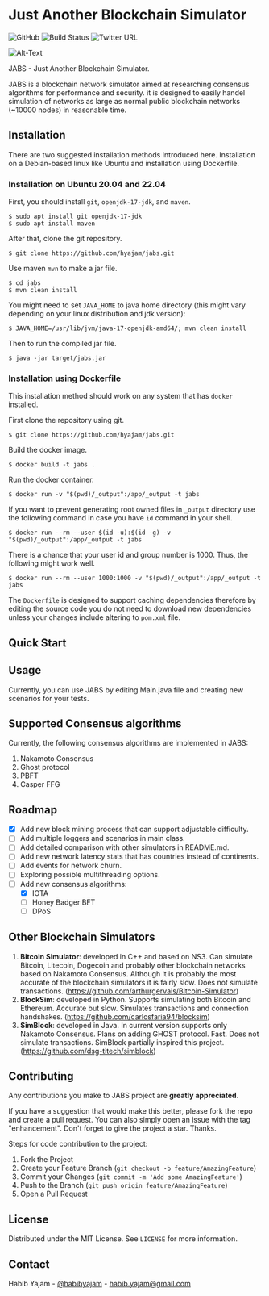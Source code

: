 # Just Another Blockchain Simulator #

![GitHub](https://img.shields.io/github/license/hyajam/jabs)
![Build Status](https://travis-ci.com/hyajam/jabs.svg?branch=objectifiedNetworkAndSimulator)
![Twitter URL](https://img.shields.io/twitter/url?style=social&url=https%3A%2F%2Ftwitter.com%2Fhabibyajam)

![Alt-Text](https://raw.githubusercontent.com/hyajam/jabs/objectifiedNetworkAndSimulator/img/Jabs-logo.png)

JABS - Just Another Blockchain Simulator.

JABS is a blockchain network simulator aimed at researching consensus 
algorithms for performance and security. it is designed to easily handel
simulation of networks as large as normal public blockchain networks 
(~10000 nodes) in reasonable time.


## Installation ##
There are two suggested installation methods Introduced here.
Installation on a Debian-based linux like Ubuntu and
installation using Dockerfile.

### Installation on Ubuntu 20.04 and 22.04 ### 

First, you should install `git`,  `openjdk-17-jdk`, and `maven`.

```shell script
$ sudo apt install git openjdk-17-jdk
$ sudo apt install maven
```

After that, clone the git repository.
```shell script
$ git clone https://github.com/hyajam/jabs.git
```

Use maven `mvn` to make a jar file.
```shell script
$ cd jabs
$ mvn clean install
```

You might need to set `JAVA_HOME` to java home directory (this 
might vary depending on your linux distribution and jdk version):

```shell
$ JAVA_HOME=/usr/lib/jvm/java-17-openjdk-amd64/; mvn clean install
```

Then to run the compiled jar file.

```shell script
$ java -jar target/jabs.jar
```


### Installation using Dockerfile ###
This installation method should work on any system that has `docker` installed.

First clone the repository using git.
```shell script
$ git clone https://github.com/hyajam/jabs.git
```

Build the docker image.
```shell script
$ docker build -t jabs .
```

Run the docker container.
```shell script
$ docker run -v "$(pwd)/_output":/app/_output -t jabs
```

If you want to prevent generating root owned files in `_output` directory use the following command in case you have
`id` command in your shell.
```shell script
$ docker run --rm --user $(id -u):$(id -g) -v "$(pwd)/_output":/app/_output -t jabs
```

There is a chance that your user id and group number is 1000. Thus, the following might work well.
```shell script
$ docker run --rm --user 1000:1000 -v "$(pwd)/_output":/app/_output -t jabs
```

The `Dockerfile` is designed to support caching dependencies
therefore by editing the source code you do not need to download 
new dependencies unless your changes include altering to `pom.xml` file.


## Quick Start ##



## Usage ##
Currently, you can use JABS by editing Main.java file and creating new scenarios for your tests.


## Supported Consensus algorithms ##
Currently, the following consensus algorithms are implemented in JABS: 
 1. Nakamoto Consensus
 2. Ghost protocol
 3. PBFT
 4. Casper FFG

## Roadmap ##

- [x] Add new block mining process that can support adjustable difficulty.
- [ ] Add multiple loggers and scenarios in main class.
- [ ] Add detailed comparison with other simulators in README.md.
- [ ] Add new network latency stats that has countries instead of continents.
- [ ] Add events for network churn.
- [ ] Exploring possible multithreading options.
- [ ] Add new consensus algorithms:
    - [x] IOTA
    - [ ] Honey Badger BFT
    - [ ] DPoS

## Other Blockchain Simulators ##
 1. **Bitcoin Simulator**: developed in C++ and based on NS3. Can simulate Bitcoin, Litecoin, Dogecoin and probably other blockchain networks based on Nakamoto Consensus. Although it is probably the most accurate of the blockchain simulators it is fairly slow. Does not simulate transactions. (https://github.com/arthurgervais/Bitcoin-Simulator)
 2. **BlockSim**: developed in Python. Supports simulating both Bitcoin and Ethereum. Accurate but slow. Simulates transactions and connection handshakes. (https://github.com/carlosfaria94/blocksim)
 3. **SimBlock**: developed in Java. In current version supports only Nakamoto Consensus. Plans on adding GHOST protocol. Fast. Does not simulate transactions. SimBlock partially inspired this project. (https://github.com/dsg-titech/simblock)


## Contributing

Any contributions you make to JABS project are **greatly appreciated**.

If you have a suggestion that would make this better, please fork the repo and create a pull request. You can also simply open an issue with the tag "enhancement".
Don't forget to give the project a star. Thanks.

Steps for code contribution to the project:

 1. Fork the Project
 2. Create your Feature Branch (`git checkout -b feature/AmazingFeature`)
 3. Commit your Changes (`git commit -m 'Add some AmazingFeature'`)
 4. Push to the Branch (`git push origin feature/AmazingFeature`)
 5. Open a Pull Request


## License ##

Distributed under the MIT License. See `LICENSE` for more information.

## Contact ##

Habib Yajam - [@habibyajam](https://twitter.com/HabibYajam) - habib.yajam@gmail.com